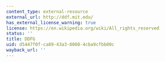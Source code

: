 ```yaml
---
content_type: external-resource
external_url: http://ddf.mit.edu/
has_external_license_warning: true
license: https://en.wikipedia.org/wiki/All_rights_reserved
status: ''
title: DDFG
uid: d5447f0f-ca89-43a3-8060-4cba9cfbb00c
wayback_url: ''
---
```


